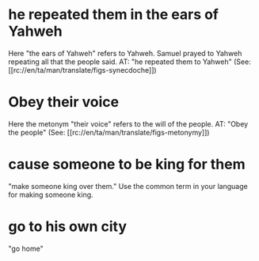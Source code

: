 # he repeated them in the ears of Yahweh

Here "the ears of Yahweh" refers to Yahweh. Samuel prayed to Yahweh repeating all that the people said. AT: "he repeated them to Yahweh" (See: [[rc://en/ta/man/translate/figs-synecdoche]])

# Obey their voice

Here the metonym "their voice" refers to the will of the people. AT: "Obey the people" (See: [[rc://en/ta/man/translate/figs-metonymy]])

# cause someone to be king for them

"make someone king over them." Use the common term in your language for making someone king.

# go to his own city

"go home"